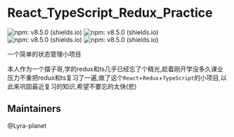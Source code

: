 # React_TypeScript_Redux_Practice

![npm: v8.5.0 (shields.io)](https://img.shields.io/badge/npm-v8.5.0-brightgreen)	![npm: v8.5.0 (shields.io)](https://img.shields.io/badge/React-v18.2-blue)	![npm: v8.5.0 (shields.io)](https://img.shields.io/badge/Redux-v4.2.0-informational)	![npm: v8.5.0 (shields.io)](https://img.shields.io/badge/TypeScript-v4.8.2-9cf)



一个简单的状态管理小项目



本人作为一个摆子哥,学的redux和ts几乎已经忘了个精光,趁着刚开学没多久课业压力不重把redux和ts复习了一遍,做了这个`React`+`Redux`+`TypeScript`的小项目,以此来巩固最近复习的知识,希望不要忘的太快(悲)



## Maintainers

@Lyra-planet